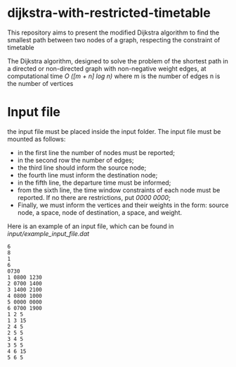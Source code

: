 # dijkstra-with-restricted-timetable

This repository aims to present the modified Dijkstra algorithm to find the smallest path between two nodes of a graph, respecting the constraint of timetable

The Dijkstra algorithm, designed to solve the problem of the shortest path in a directed or non-directed graph with non-negative weight edges, at computational time *O ([m + n] log n)* where m is the number of edges n is the number of vertices

# Input file
the input file must be placed inside the input folder. The input file must be mounted as follows:

- in the first line the number of nodes must be reported;
- in the second row the number of edges;
- the third line should inform the source node;
- the fourth line must inform the destination node;
- in the fifth line, the departure time must be informed;
- from the sixth line, the time window constraints of each node must be reported. If no there are restrictions, put *0000 0000*;
- Finally, we must inform the vertices and their weights in the form: source node, a space, node of destination, a space, and weight.

Here is an example of an input file, which can be found in *input/example_input_file.dat*

    
	6
    8
    1
    6
    0730
    1 0800 1230
    2 0700 1400
    3 1400 2100
    4 0800 1000
    5 0000 0000
    6 0700 1900
    1 2 5
    1 3 15
    2 4 5
    2 5 5
    3 4 5
    3 5 5
    4 6 15
    5 6 5
